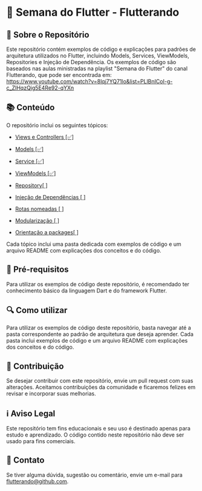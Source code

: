 # 🚀 Semana do Flutter - Flutterando

## 📝 Sobre o Repositório

Este repositório contém exemplos de código e explicações para padrões de arquitetura utilizados no Flutter, incluindo Models, Services, ViewModels, Repositories e Injeção de Dependência. Os exemplos de código são baseados nas aulas ministradas na playlist "Semana do Flutter" do canal Flutterando, que pode ser encontrada em: https://www.youtube.com/watch?v=8lqj7YQ71lo&list=PLlBnICoI-g-c_ZIHqzQjg5E4Re92-qYXn

## 📚 Conteúdo

O repositório inclui os seguintes tópicos:

- [Views e Controllers [✅]](https://www.youtube.com/watch?v=8lqj7YQ71lo&list=PLlBnICoI-g-c_ZIHqzQjg5E4Re92-qYXn&index=1&pp=iAQB)

- [Models [✅]](https://www.youtube.com/watch?v=bmw0IAgssUA&list=PLlBnICoI-g-c_ZIHqzQjg5E4Re92-qYXn&index=2&pp=iAQB) 

- [Service [✅]](https://www.youtube.com/watch?v=HJkyHucObEQ&list=PLlBnICoI-g-c_ZIHqzQjg5E4Re92-qYXn&index=3&pp=iAQB)

- [ViewModels [✅]](https://www.youtube.com/watch?v=i6TUOQptrOo&list=PLlBnICoI-g-c_ZIHqzQjg5E4Re92-qYXn&index=4&pp=iAQB)

- [Repository[ ]](https://www.youtube.com/watch?v=Q2o1b2hLWUA&list=PLlBnICoI-g-c_ZIHqzQjg5E4Re92-qYXn&index=5&pp=iAQB)

- [Injeção de Dependências [ ]](https://www.youtube.com/watch?v=ra_Gavz2cXo&list=PLlBnICoI-g-c_ZIHqzQjg5E4Re92-qYXn&index=7&pp=iAQB)

- [Rotas nomeadas [ ]](https://www.youtube.com/watch?v=VAVwTPENp20&list=PLlBnICoI-g-c_ZIHqzQjg5E4Re92-qYXn&index=8&pp=iAQB)

- [Modularização [ ]](https://www.youtube.com/watch?v=N9XK64hjlOQ&list=PLlBnICoI-g-c_ZIHqzQjg5E4Re92-qYXn&index=9&pp=iAQB)

- [Orientação a packages[ ]](https://www.youtube.com/watch?v=Ugcv39pcsWs&list=PLlBnICoI-g-c_ZIHqzQjg5E4Re92-qYXn&index=10&pp=iAQB)


Cada tópico inclui uma pasta dedicada com exemplos de código e um arquivo README com explicações dos conceitos e do código.

## 📝 Pré-requisitos

Para utilizar os exemplos de código deste repositório, é recomendado ter conhecimento básico da linguagem Dart e do framework Flutter.

## 🔍 Como utilizar

Para utilizar os exemplos de código deste repositório, basta navegar até a pasta correspondente ao padrão de arquitetura que deseja aprender. Cada pasta inclui exemplos de código e um arquivo README com explicações dos conceitos e do código.

## 📝 Contribuição

Se desejar contribuir com este repositório, envie um pull request com suas alterações. Aceitamos contribuições da comunidade e ficaremos felizes em revisar e incorporar suas melhorias.

## ℹ️ Aviso Legal

Este repositório tem fins educacionais e seu uso é destinado apenas para estudo e aprendizado. O código contido neste repositório não deve ser usado para fins comerciais.

## 📧 Contato

Se tiver alguma dúvida, sugestão ou comentário, envie um e-mail para flutterando@github.com.

